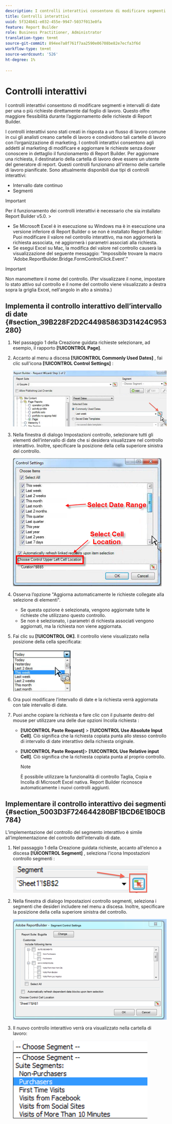 ```yaml
---
description: I controlli interattivi consentono di modificare segmenti e intervalli di date per una o più richieste direttamente dal foglio di lavoro. Questo offre maggiore flessibilità durante l’aggiornamento delle richieste di Report Builder.
title: Controlli interattivi
uuid: 5f324b61-e032-455e-9947-5037f013e0fa
feature: Report Builder
role: Business Practitioner, Administrator
translation-type: tm+mt
source-git-commit: 894ee7a8f761f7aa2590e06708be82e7ecfa3f6d
workflow-type: tm+mt
source-wordcount: '526'
ht-degree: 1%

---
```



# Controlli interattivi

I controlli interattivi consentono di modificare segmenti e intervalli di date per una o più richieste direttamente dal foglio di lavoro. Questo offre maggiore flessibilità durante l’aggiornamento delle richieste di Report Builder.

I controlli interattivi sono stati creati in risposta a un flusso di lavoro comune in cui gli analisti creano cartelle di lavoro e condividono tali cartelle di lavoro con l’organizzazione di marketing. I controlli interattivi consentono agli addetti al marketing di modificare e aggiornare le richieste senza dover conoscere in dettaglio il funzionamento di Report Builder. Per aggiornare una richiesta, il destinatario della cartella di lavoro deve essere un utente del generatore di report. Questi controlli funzionano all&#39;interno delle cartelle di lavoro pianificate. Sono attualmente disponibili due tipi di controlli interattivi:

* Intervallo date continuo
* Segmenti

>[!IMPORTANT]
>
>Per il funzionamento dei controlli interattivi è necessario che sia installato Report Builder v5.0. >
>* Se Microsoft Excel è in esecuzione su Windows ma è in esecuzione una versione inferiore di Report Builder o se non è installato Report Builder: Puoi modificare il valore nel controllo interattivo, ma non aggiornerà la richiesta associata, né aggiornerà i parametri associati alla richiesta.
>* Se esegui Excel su Mac, la modifica del valore nel controllo causerà la visualizzazione del seguente messaggio: &quot;Impossibile trovare la macro &#39;Adobe.ReportBuilder.Bridge.FormControlClick.Event&#39;.&quot;

>



>[!IMPORTANT]
>
>Non manomettere il nome del controllo. (Per visualizzare il nome, impostare lo stato attivo sul controllo e il nome del controllo viene visualizzato a destra sopra la griglia Excel, nell&#39;angolo in alto a sinistra.)

## Implementa il controllo interattivo dell’intervallo di date {#section_39B228F2D2C44985863D31424C953280}

1. Nel passaggio 1 della Creazione guidata richieste selezionare, ad esempio, il rapporto **[!UICONTROL Page]**.
1. Accanto al menu a discesa **[!UICONTROL Commonly Used Dates]** , fai clic sull&#39;icona **[!UICONTROL Control Settings]** :

   ![](assets/date_range_control.png)

1. Nella finestra di dialogo Impostazioni controllo, selezionare tutti gli elementi dell’intervallo di date che si desidera visualizzare nel controllo interattivo. Inoltre, specificare la posizione della cella superiore sinistra del controllo.

   ![](assets/control_settings.png)

1. Osserva l’opzione &quot;Aggiorna automaticamente le richieste collegate alla selezione di elementi&quot;.

   * Se questa opzione è selezionata, vengono aggiornate tutte le richieste che utilizzano questo controllo.
   * Se non è selezionato, i parametri di richiesta associati vengono aggiornati, ma la richiesta non viene aggiornata.

1. Fai clic su **[!UICONTROL OK]**. Il controllo viene visualizzato nella posizione della cella specificata:

   ![](assets/date_range_control_interactive.png)

1. Ora puoi modificare l’intervallo di date e la richiesta verrà aggiornata con tale intervallo di date.
1. Puoi anche copiare la richiesta e fare clic con il pulsante destro del mouse per utilizzare una delle due opzioni Incolla richiesta :

   * **[!UICONTROL Paste Request]** > **[!UICONTROL Use Absolute Input Cell]**. Ciò significa che la richiesta copiata punta allo stesso controllo di intervallo di date interattivo della richiesta originale.

   * **[!UICONTROL Paste Request]**> **[!UICONTROL Use Relative input Cell]**. Ciò significa che la richiesta copiata punta al proprio controllo.

      >[!NOTE]
      >
      >È possibile utilizzare la funzionalità di controllo Taglia, Copia e Incolla di Microsoft Excel nativa. Report Builder riconosce automaticamente i nuovi controlli aggiunti.

## Implementare il controllo interattivo dei segmenti {#section_5003D3F724644280BF1BCD6E1B0CB784}

L’implementazione del controllo del segmento interattivo è simile all’implementazione del controllo dell’intervallo di date.

1. Nel passaggio 1 della Creazione guidata richieste, accanto all&#39;elenco a discesa **[!UICONTROL Segment]** , seleziona l&#39;icona Impostazioni controllo segmenti :

   ![](assets/segment_interactive_1.png)

1. Nella finestra di dialogo Impostazioni controllo segmenti, seleziona i segmenti che desideri includere nel menu a discesa. Inoltre, specificare la posizione della cella superiore sinistra del controllo.

   ![](assets/segment_drop_down_properties.png)

1. Il nuovo controllo interattivo verrà ora visualizzato nella cartella di lavoro:

   ![](assets/segment_interactive_3.png)

